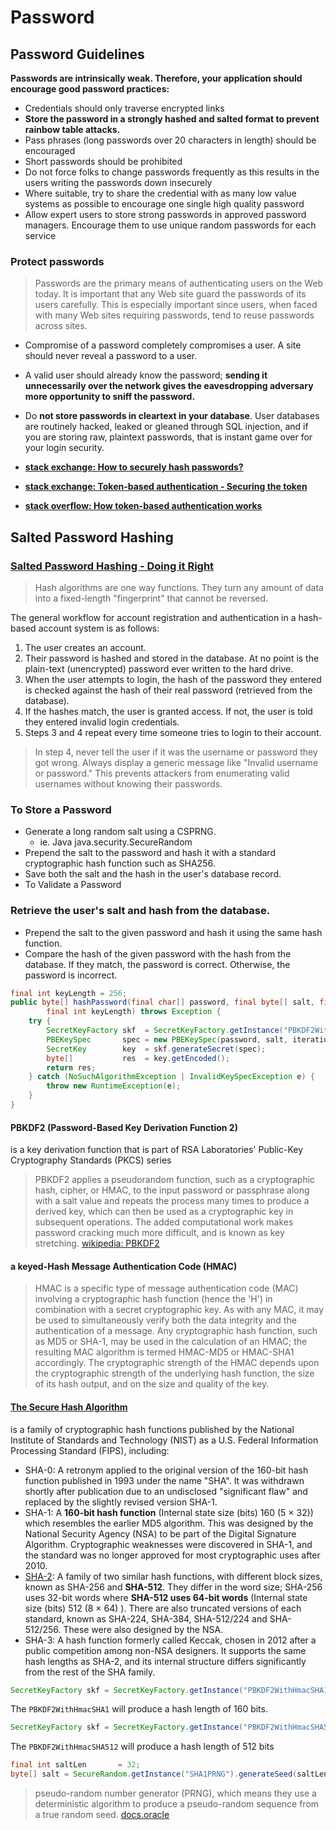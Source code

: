 # Password


## Password Guidelines

**Passwords are intrinsically weak. Therefore, your application should encourage good password practices:**

- Credentials should only traverse encrypted links
- **Store the password in a strongly hashed and salted format to prevent rainbow table attacks.**
- Pass phrases (long passwords over 20 characters in length) should be encouraged
- Short passwords should be prohibited
- Do not force folks to change passwords frequently as this results in the users writing the passwords down insecurely
- Where suitable, try to share the credential with as many low value systems as possible to encourage one single high quality password
- Allow expert users to store strong passwords in approved password managers. Encourage them to use unique random passwords for each service

### **Protect passwords**

> Passwords are the primary means of authenticating users on the Web today. It is important that any Web site guard the passwords of its users carefully. This is especially important since users, when faced with many Web sites requiring passwords, tend to reuse passwords across sites.

- Compromise of a password completely compromises a user. A site should never reveal a password to a user.
- A valid user should already know the password; **sending it unnecessarily over the network gives the eavesdropping adversary more opportunity to sniff the password.**
- Do **not store passwords in cleartext in your database**. User databases are routinely hacked, leaked or gleaned through SQL injection, and if you are storing raw, plaintext passwords, that is instant game over for your login security.

- **[stack exchange: How to securely hash passwords?](http://security.stackexchange.com/questions/211/how-to-securely-hash-passwords/31846#31846)**
- **[stack exchange: Token-based authentication - Securing the token](http://security.stackexchange.com/questions/19676/token-based-authentication-securing-the-token)**
- **[stack overflow: How token-based authentication works](http://stackoverflow.com/questions/26777083/best-practice-for-rest-token-based-authentication-with-jax-rs-and-jersey)**


## Salted Password Hashing

### [Salted Password Hashing - Doing it Right](https://crackstation.net/hashing-security.htm)

> Hash algorithms are one way functions. They turn any amount of data into a fixed-length "fingerprint" that cannot be reversed.

The general workflow for account registration and authentication in a hash-based account system is as follows:

1. The user creates an account.
2. Their password is hashed and stored in the database. At no point is the plain-text (unencrypted) password ever written to the hard drive.
3. When the user attempts to login, the hash of the password they entered is checked against the hash of their real password (retrieved from the database).
4. If the hashes match, the user is granted access. If not, the user is told they entered invalid login credentials.
5. Steps 3 and 4 repeat every time someone tries to login to their account.

> In step 4, never tell the user if it was the username or password they got wrong. Always display a generic message like "Invalid username or password." This prevents attackers from enumerating valid usernames without knowing their passwords.


### To Store a Password

- Generate a long random salt using a CSPRNG.
    - ie. Java	java.security.SecureRandom
- Prepend the salt to the password and hash it with a standard cryptographic hash function such as SHA256.
- Save both the salt and the hash in the user's database record.
- To Validate a Password

### Retrieve the user's salt and hash from the database.
- Prepend the salt to the given password and hash it using the same hash function.
- Compare the hash of the given password with the hash from the database. If they match, the password is correct. Otherwise, the password is incorrect.


```java
final int keyLength = 256;
public byte[] hashPassword(final char[] password, final byte[] salt, final int iterations,
        final int keyLength) throws Exception {
    try {
        SecretKeyFactory skf  = SecretKeyFactory.getInstance("PBKDF2WithHmacSHA512");
        PBEKeySpec       spec = new PBEKeySpec(password, salt, iterations, keyLength);
        SecretKey        key  = skf.generateSecret(spec);
        byte[]           res  = key.getEncoded();
        return res;
    } catch (NoSuchAlgorithmException | InvalidKeySpecException e) {
        throw new RuntimeException(e);
    }
}
```

#### **PBKDF2** (Password-Based Key Derivation Function 2) 

is a key derivation function that is part of RSA Laboratories' Public-Key Cryptography Standards (PKCS) series

> PBKDF2 applies a pseudorandom function, such as a cryptographic hash, cipher, or HMAC, to the input password or passphrase along with a salt value and repeats the process many times to produce a derived key, which can then be used as a cryptographic key in subsequent operations. The added computational work makes password cracking much more difficult, and is known as key stretching.
> [wikipedia: PBKDF2](https://en.wikipedia.org/wiki/PBKDF2)

#### a keyed-Hash Message Authentication Code (**HMAC**) 

> HMAC is a specific type of message authentication code (MAC) involving a cryptographic hash function (hence the 'H') in combination with a secret cryptographic key. As with any MAC, it may be used to simultaneously verify both the data integrity and the authentication of a message. Any cryptographic hash function, such as MD5 or SHA-1, may be used in the calculation of an HMAC; the resulting MAC algorithm is termed HMAC-MD5 or HMAC-SHA1 accordingly. The cryptographic strength of the HMAC depends upon the cryptographic strength of the underlying hash function, the size of its hash output, and on the size and quality of the key.

#### [The Secure Hash Algorithm](https://en.wikipedia.org/wiki/Secure_Hash_Algorithm)
 
is a family of cryptographic hash functions published by the National Institute of Standards and Technology (NIST) as a U.S. Federal Information Processing Standard (FIPS), including:

- SHA-0: A retronym applied to the original version of the 160-bit hash function published in 1993 under the name "SHA". It was withdrawn shortly after publication due to an undisclosed "significant flaw" and replaced by the slightly revised version SHA-1.
- SHA-1: A **160-bit hash function** (Internal state size (bits) 160 (5 × 32)) which resembles the earlier MD5 algorithm. This was designed by the National Security Agency (NSA) to be part of the Digital Signature Algorithm. Cryptographic weaknesses were discovered in SHA-1, and the standard was no longer approved for most cryptographic uses after 2010.
- [SHA-2](https://en.wikipedia.org/wiki/SHA-2): A family of two similar hash functions, with different block sizes, known as SHA-256 and **SHA-512**. They differ in the word size; SHA-256 uses 32-bit words where **SHA-512 uses 64-bit words** (Internal state size (bits) 512 (8 × 64)	). There are also truncated versions of each standard, known as SHA-224, SHA-384, SHA-512/224 and SHA-512/256. These were also designed by the NSA.
- SHA-3: A hash function formerly called Keccak, chosen in 2012 after a public competition among non-NSA designers. It supports the same hash lengths as SHA-2, and its internal structure differs significantly from the rest of the SHA family.


```java
SecretKeyFactory skf = SecretKeyFactory.getInstance("PBKDF2WithHmacSHA1");
```

The `PBKDF2WithHmacSHA1` will produce a hash length of 160 bits.

```java
SecretKeyFactory skf = SecretKeyFactory.getInstance("PBKDF2WithHmacSHA512");
```

The `PBKDF2WithHmacSHA512` will produce a hash length of 512 bits

```java
final int saltLen       = 32;
byte[] salt = SecureRandom.getInstance("SHA1PRNG").generateSeed(saltLen);
```

> pseudo-random number generator (PRNG), which means they use a deterministic algorithm to produce a pseudo-random sequence from a true random seed. 
> [docs.oracle](https://docs.oracle.com/cd/E17802_01/j2se/j2se/1.5.0/jcp/beta1/apidiffs/java/security/SecureRandom.html)
